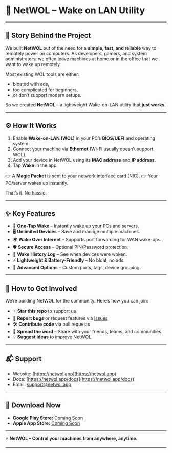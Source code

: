 # 🚀 NetWOL – Wake on LAN Utility

---

## 📖 Story Behind the Project

We built **NetWOL** out of the need for a **simple, fast, and reliable** way to remotely power on computers.
As developers, gamers, and system administrators, we often leave machines at home or in the office that we want to wake up remotely.

Most existing WOL tools are either:

* bloated with ads,
* too complicated for beginners,
* or don’t support modern setups.

So we created **NetWOL** – a lightweight Wake-on-LAN utility that **just works**.

---

## ⚙️ How It Works

1. Enable **Wake-on-LAN (WOL)** in your PC’s **BIOS/UEFI** and operating system.
2. Connect your machine via **Ethernet** (Wi-Fi usually doesn’t support WOL).
3. Add your device in NetWOL using its **MAC address** and **IP address**.
4. Tap **Wake** in the app.

👉 A **Magic Packet** is sent to your network interface card (NIC).
👉 Your PC/server wakes up instantly.

That’s it. No hassle.

---

## ✨ Key Features

* 🔌 **One-Tap Wake** – Instantly wake up your PCs and servers.
* 🖥️ **Unlimited Devices** – Save and manage multiple machines.
* 🌍 **Wake Over Internet** – Supports port forwarding for WAN wake-ups.
* 🛡️ **Secure Access** – Optional PIN/Password protection.
* 📜 **Wake History Log** – See when devices were woken.
* ⚡ **Lightweight & Battery-Friendly** – No bloat, no ads.
* 🔧 **Advanced Options** – Custom ports, tags, device grouping.

---


## 🤝 How to Get Involved

We’re building NetWOL for the community. Here’s how you can join:

* ⭐ **Star this repo** to support us
* 🐛 **Report bugs** or request features via [Issues](https://github.com/yourusername/netwol/issues)
* 🛠️ **Contribute code** via pull requests
* 📢 **Spread the word** – Share with your friends, teams, and communities
* 💡 **Suggest ideas** to improve NetWOL

---

## 📬 Support

* Website: [https://netwol.app](https://netwol.app)
* Docs: [https://netwol.app/docs](https://netwol.app/docs)
* Email: [support@netwol.app](mailto:support@netwol.app)

---

## 📲 Download Now

* **Google Play Store:** [Coming Soon](#)
* **Apple App Store:** [Coming Soon](#)

---

⚡ **NetWOL – Control your machines from anywhere, anytime.**

---